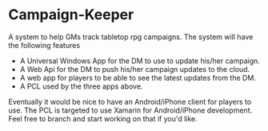 # Campaign-Keeper
A system to help GMs track tabletop rpg campaigns. The system will have the following features 

- A Universal Windows App for the DM to use to update his/her campaign.
- A Web Api for the DM to push his/her campaign updates to the cloud.
- A web app for players to be able to see the latest updates from the DM.
- A PCL used by the three apps above.
 
Eventually it would be nice to have an Android/iPhone client for players to use. The PCL is targeted to use Xamarin for Android/iPhone development. Feel free to branch and start working on that if you'd like.
